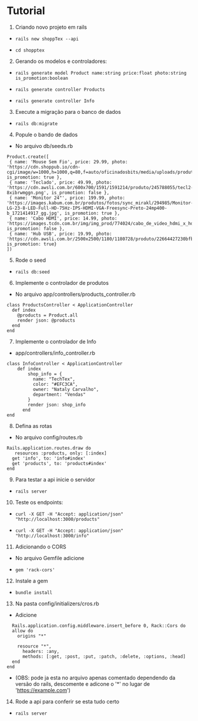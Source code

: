 # Tutorial

1. Criando novo projeto em rails
-     rails new shoppTex --api
-     cd shopptex
2. Gerando os modelos e controladores:
-     rails generate model Product name:string price:float photo:string is_promotion:boolean
-     rails generate controller Products
-     rails generate controller Info
3. Execute a migração para o banco de dados
-     rails db:migrate
4. Popule o bando de dados
-  No arquivo db/seeds.rb
 ```
Product.create([
  { name: 'Mouse Sem Fio', price: 29.99, photo: 'https://cdn.shoppub.io/cdn-cgi/image/w=1000,h=1000,q=80,f=auto/oficinadosbits/media/uploads/produtos/foto/xaxttong/file.png', is_promotion: true },
  { name: 'Teclado', price: 49.99, photo: 'https://cdn.awsli.com.br/600x700/1591/1591214/produto/245788055/tecl2-8xibrwmggn.png', is_promotion: false },
  { name: 'Monitor 24"', price: 199.99, photo: 'https://images.kabum.com.br/produtos/fotos/sync_mirakl/294985/Monitor-LG-23-8-LED-Full-HD-75Hz-IPS-HDMI-VGA-Freesync-Preto-24mp400-b_1721414917_gg.jpg', is_promotion: true },
  { name: 'Cabo HDMI', price: 14.99, photo: 'https://images.tcdn.com.br/img/img_prod/774024/cabo_de_video_hdmi_x_hdmi_2_0_18gbps_kramer_cabo_hdmi_2_0_ate_4k_60hz_4_4_4_8579_1_20200619090341.jpg', is_promotion: false },
  { name: 'Hub USB', price: 19.99, photo: 'https://cdn.awsli.com.br/2500x2500/1180/1180728/produto/22664427230bfb41f8f.jpg', is_promotion: true}
])
 ```
5. Rode o seed
-     rails db:seed
6. Implemente o controlador de produtos
-  No arquivo app/controllers/products_controller.rb
```
class ProductsController < ApplicationController
  def index
    @products = Product.all
    render json: @products
  end
end
```
7. Implemente o controlador de Info
- app/controllers/info_controller.rb
```
class InfoController < ApplicationController
    def index
        shop_info = {
          name: "TechTex",
          color: "#EFC3CA",
          owner: "Nataly Carvalho",
          department: "Vendas"
        }
        render json: shop_info
      end
end

```
8. Defina as rotas
- No arquivo config/routes.rb
```
Rails.application.routes.draw do
   resources :products, only: [:index]
  get 'info', to: 'info#index'
  get 'products', to: 'products#index'
end

```
9. Para testar a api inicie o servidor
-     rails server

10. Teste os endpoints:
-     curl -X GET -H "Accept: application/json" "http://localhost:3000/products"
-     curl -X GET -H "Accept: application/json" "http://localhost:3000/info"
11. Adicionando o CORS
- No arquivo Gemfile adicione 
-     gem 'rack-cors'
12. Instale a gem
-     bundle install
13. Na pasta config/initializers/cros.rb
- Adicione
```
  Rails.application.config.middleware.insert_before 0, Rack::Cors do
  allow do
    origins "*"

    resource "*",
      headers: :any,
      methods: [:get, :post, :put, :patch, :delete, :options, :head]
  end
end
```
- (OBS: pode ja esta no arquivo apenas comentado dependendo da versão do rails, descomente e adicone o '*' no lugar de 'https://example.com')
14. Rode a api para conferir se esta tudo certo
-     rails server